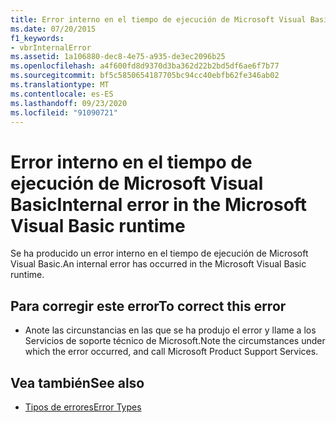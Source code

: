 ```yaml
---
title: Error interno en el tiempo de ejecución de Microsoft Visual Basic
ms.date: 07/20/2015
f1_keywords:
- vbrInternalError
ms.assetid: 1a106880-dec8-4e75-a935-de3ec2096b25
ms.openlocfilehash: a4f600fd8d9370d3ba362d22b2bd5df6ae6f7b77
ms.sourcegitcommit: bf5c5850654187705bc94cc40ebfb62fe346ab02
ms.translationtype: MT
ms.contentlocale: es-ES
ms.lasthandoff: 09/23/2020
ms.locfileid: "91090721"
---
```

# <a name="internal-error-in-the-microsoft-visual-basic-runtime"></a><span data-ttu-id="d2d40-102">Error interno en el tiempo de ejecución de Microsoft Visual Basic</span><span class="sxs-lookup"><span data-stu-id="d2d40-102">Internal error in the Microsoft Visual Basic runtime</span></span>

<span data-ttu-id="d2d40-103">Se ha producido un error interno en el tiempo de ejecución de Microsoft Visual Basic.</span><span class="sxs-lookup"><span data-stu-id="d2d40-103">An internal error has occurred in the Microsoft Visual Basic runtime.</span></span>  
  
## <a name="to-correct-this-error"></a><span data-ttu-id="d2d40-104">Para corregir este error</span><span class="sxs-lookup"><span data-stu-id="d2d40-104">To correct this error</span></span>  
  
- <span data-ttu-id="d2d40-105">Anote las circunstancias en las que se ha produjo el error y llame a los Servicios de soporte técnico de Microsoft.</span><span class="sxs-lookup"><span data-stu-id="d2d40-105">Note the circumstances under which the error occurred, and call Microsoft Product Support Services.</span></span>  
  
## <a name="see-also"></a><span data-ttu-id="d2d40-106">Vea también</span><span class="sxs-lookup"><span data-stu-id="d2d40-106">See also</span></span>

- [<span data-ttu-id="d2d40-107">Tipos de errores</span><span class="sxs-lookup"><span data-stu-id="d2d40-107">Error Types</span></span>](../programming-guide/language-features/error-types.md)
